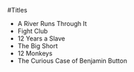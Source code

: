 #Titles
* A River Runs Through It
* Fight Club
* 12 Years a Slave
* The Big Short
* 12 Monkeys
* The Curious Case of Benjamin Button
